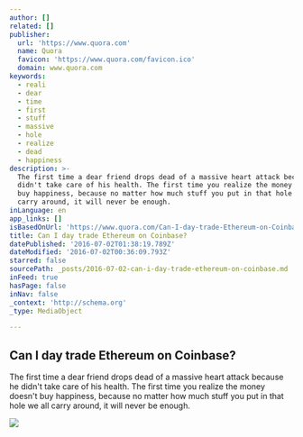 ```yaml
---
author: []
related: []
publisher:
  url: 'https://www.quora.com'
  name: Quora
  favicon: 'https://www.quora.com/favicon.ico'
  domain: www.quora.com
keywords:
  - reali
  - dear
  - time
  - first
  - stuff
  - massive
  - hole
  - realize
  - dead
  - happiness
description: >-
  The first time a dear friend drops dead of a massive heart attack because he
  didn't take care of his health. The first time you realize the money doesn't
  buy happiness, because no matter how much stuff you put in that hole we all
  carry around, it will never be enough.
inLanguage: en
app_links: []
isBasedOnUrl: 'https://www.quora.com/Can-I-day-trade-Ethereum-on-Coinbase'
title: Can I day trade Ethereum on Coinbase?
datePublished: '2016-07-02T01:38:19.789Z'
dateModified: '2016-07-02T00:36:09.793Z'
starred: false
sourcePath: _posts/2016-07-02-can-i-day-trade-ethereum-on-coinbase.md
inFeed: true
hasPage: false
inNav: false
_context: 'http://schema.org'
_type: MediaObject

---
```

<article style=""><h1>Can I day trade Ethereum on Coinbase?</h1><p>The first time a dear friend drops dead of a massive heart attack because he didn't take care of his health. The first time you realize the money doesn't buy happiness, because no matter how much stuff you put in that hole we all carry around, it will never be enough.</p><img src="https://qsf.ec.quoracdn.net/-images.new_grid.fb_share_default.pnge6dde9cfa6e03c43.png" /></article>